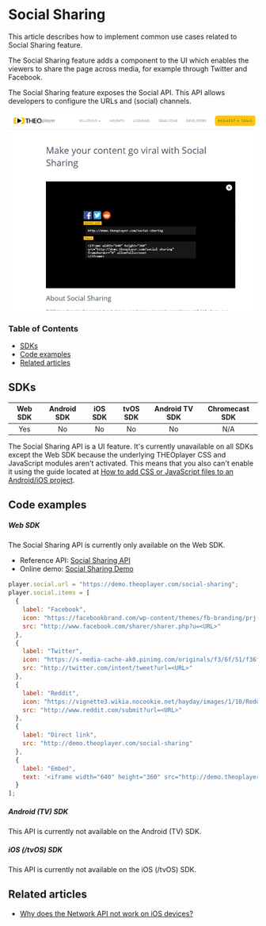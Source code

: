 # Social Sharing

This article describes how to implement common use cases related to Social Sharing feature.

The Social Sharing feature adds a component to the UI which enables the viewers to share the page across media, for example through Twitter and Facebook.

The Social Sharing feature exposes the Social API. This API allows developers to configure the URLs and (social) channels.

![Social Sharing](../../assets/img/social-sharing.png "Social Sharing")

### Table of Contents

- [SDKs](#sdks)
- [Code examples](#code-examples)
- [Related articles](#related-articles)

## SDKs

| Web SDK | Android SDK | iOS SDK | tvOS SDK | Android TV SDK | Chromecast SDK |
| :-----: | :---------: | :-----: | :------: | :------------: | :------------: |
|   Yes   |     No      |   No    |    No    |       No       |      N/A       |

The Social Sharing API is a UI feature. It's currently unavailable on all SDKs except the Web SDK because the underlying THEOplayer CSS and JavaScript modules aren't activated. This means that you also can't enable it using the guide located at [How to add CSS or JavaScript files to an Android/iOS project](../../faq/01-how-to-add-css-or-javascript-files-to-android-ios.md).

## Code examples

##### Web SDK

The Social Sharing API is currently only available on the Web SDK.

- Reference API: [Social Sharing API](pathname:///theoplayer/v6/api-reference/web/interfaces/SocialSharing.html)
- Online demo: [Social Sharing Demo](https://demo.theoplayer.com/social-sharing)

```js
player.social.url = "https://demo.theoplayer.com/social-sharing";
player.social.items = [
  {
    label: "Facebook",
    icon: "https://facebookbrand.com/wp-content/themes/fb-branding/prj-fb-branding/assets/images/fb-art.png",
    src: "http://www.facebook.com/sharer/sharer.php?u=<URL>"
  },
  {
    label: "Twitter",
    icon: "https://s-media-cache-ak0.pinimg.com/originals/f3/6f/51/f36f511b261596a2debe85d844bb1b87.png",
    src: "http://twitter.com/intent/tweet?url=<URL>"
  },
  {
    label: "Reddit",
    icon: "https://vignette3.wikia.nocookie.net/hayday/images/1/10/Reddit.png/revision/latest?cb=20160713122603",
    src: "http://www.reddit.com/submit?url=<URL>"
  },
  {
    label: "Direct link",
    src: "http://demo.theoplayer.com/social-sharing"
  },
  {
    label: "Embed",
    text: '<iframe width="640" height="360" src="http://demo.theoplayer.com/social-sharing" frameborder="0" allowfullscreen>\n</iframe>'
  }
];
```

##### Android (TV) SDK

This API is currently not available on the Android (TV) SDK.

##### iOS (/tvOS) SDK

This API is currently not available on the iOS (/tvOS) SDK.

## Related articles

- [Why does the Network API not work on iOS devices?](../../faq/05-why-does-network-api-not-work-on-ios-devices.md)
